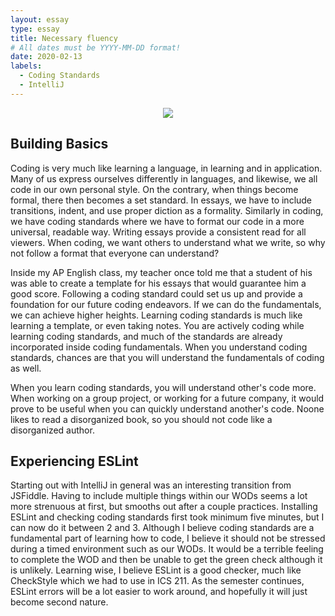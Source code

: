 ```yaml
---
layout: essay
type: essay
title: Necessary fluency
# All dates must be YYYY-MM-DD format!
date: 2020-02-13
labels:
  - Coding Standards
  - IntelliJ
---
```

<p align="center"><img class="ui medium right floated rounded image" src="../images/codingStandard.jpg"></p>

## Building Basics
Coding is very much like learning a language, in learning and in application. Many of us express ourselves differently 
in languages, and likewise, we all code in our own personal style. On the contrary, when things become formal, there 
then becomes a set standard. In essays, we have to include transitions, indent, and use proper diction as a formality. 
Similarly in coding, we have coding standards where we have to format our code in a more universal, readable way. Writing 
essays provide a consistent read for all viewers. When coding, we want others to understand what we write, so why not 
follow a format that everyone can understand? 
  
  
Inside my AP English class, my teacher once told me that a student of his was able to create a template for his essays 
that would guarantee him a good score. Following a coding standard could set us up and provide a foundation for our 
future coding endeavors. If we can do the fundamentals, we can achieve higher heights. Learning coding standards is much 
like learning a template, or even taking notes. You are actively coding while learning coding standards, and much of 
the standards are already incorporated inside coding fundamentals. When you understand coding standards, chances are 
that you will understand the fundamentals of coding as well.
  

When you learn coding standards, you will understand other's code more. When working on a group project, or working 
for a future company, it would prove to be useful when you can quickly understand another's code. Noone likes to read 
a disorganized book, so you should not code like a disorganized author. 

## Experiencing ESLint
  Starting out with IntelliJ in general was an interesting transition from JSFiddle. Having to include multiple things 
  within our WODs seems a lot more strenuous at first, but smooths out after a couple practices. Installing ESLint and 
  checking coding standards first took minimum five minutes, but I can now do it between 2 and 3. Although I believe 
  coding standards are a fundamental part of learning how to code, I believe it should not be stressed during a timed 
  environment such as our WODs. It would be a terrible feeling to complete the WOD and then be unable to get the green 
  check although it is unlikely. Learning wise, I believe ESLint is a good checker, much like CheckStyle which we had to 
  use in ICS 211. As the semester continues, ESLint errors will be a lot easier to work around, and hopefully it will 
  just become second nature. 

